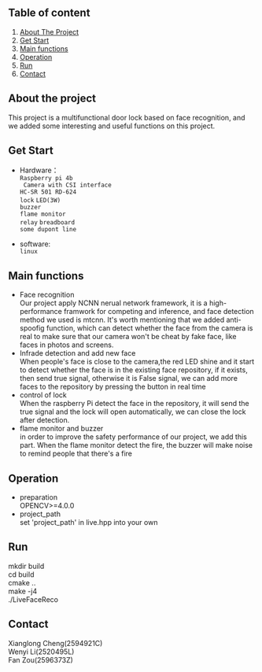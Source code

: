 ## Table of content
<ol>
    <li><a href="#about-the-project">About The Project</a></li>
    <li><a href="#get-start">Get Start</a></li>
    <li><a href="#main-functions">Main functions</a</li>
    <li><a href="#operation">Operation</a></li>
    <li><a href="#run">Run</a></li>
    <li><a href="#contact">Contact</a></li>
</ol>

## About the project
This project is a multifunctional door lock based on face recognition, and we added some interesting and useful functions on this project.

## Get Start
* Hardware：<br>
    `Raspberry pi 4b `<br>
               ` Camera with CSI interface` <br>
               `HC-SR 501 RD-624`<br>
               `lock`
               `LED(3W)`<br>
               `buzzer`<br>
               `flame monitor`<br>
               `relay`
               `breadboard` <br>
               `some dupont line` <br>
           
* software: <br>
           `linux`
           
## Main functions
 * Face recognition<br>
  Our project apply NCNN nerual network framework, it is a high-performance framwork for competing and inference, and face detection method we used is mtcnn.
   It's worth mentioning that we added anti-spoofig function, which can detect whether the face from the camera is real to make sure that our camera won't be 
   cheat by fake face, like faces in photos and screens.<br>
 * Infrade detection and add new face<br>
     When people's face is close to the camera,the red LED shine and it start to detect whether the face is in the existing face repository, 
     if it exists, then send true signal, otherwise it is False signal, we can add more faces to the repository by pressing the button in real time<br>
 * control of lock<br>
    When the raspberry Pi detect the face in the repository, it will send the true signal and the lock will open automatically, we can close the lock after detection.<br>
  * flame monitor and buzzer<br>
    in order to improve the safety performance of our project, we add this part. When the flame monitor detect the fire, the buzzer will make noise to remind people that there's a fire<br>
    
    
## Operation
   * preparation<br>
   OPENCV>=4.0.0<br>
   * project_path<br>
   set 'project_path' in live.hpp into your own<br>
   
   
## Run
  mkdir build<br>
  cd build<br>
  cmake ..<br>
  make -j4<br>
  ./LiveFaceReco<br>
 ## Contact
 Xianglong Cheng(2594921C)<br>
 Wenyi Li(2520495L)<br>
 Fan Zou(2596373Z)<br>
